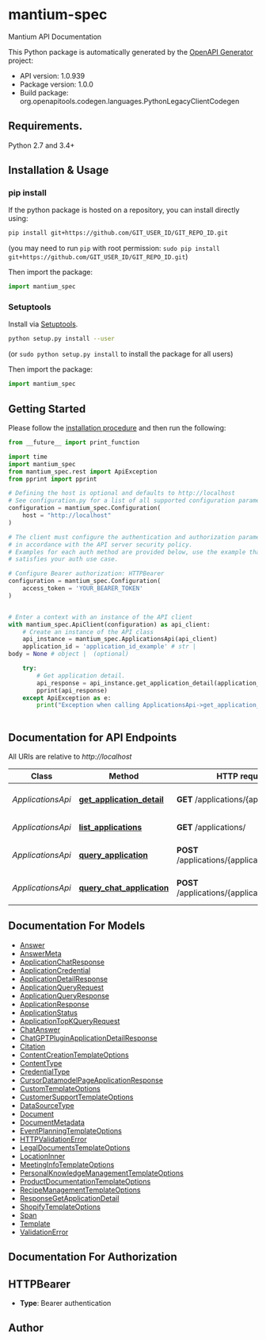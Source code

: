 # mantium-spec
Mantium API Documentation

This Python package is automatically generated by the [OpenAPI Generator](https://openapi-generator.tech) project:

- API version: 1.0.939
- Package version: 1.0.0
- Build package: org.openapitools.codegen.languages.PythonLegacyClientCodegen

## Requirements.

Python 2.7 and 3.4+

## Installation & Usage
### pip install

If the python package is hosted on a repository, you can install directly using:

```sh
pip install git+https://github.com/GIT_USER_ID/GIT_REPO_ID.git
```
(you may need to run `pip` with root permission: `sudo pip install git+https://github.com/GIT_USER_ID/GIT_REPO_ID.git`)

Then import the package:
```python
import mantium_spec
```

### Setuptools

Install via [Setuptools](http://pypi.python.org/pypi/setuptools).

```sh
python setup.py install --user
```
(or `sudo python setup.py install` to install the package for all users)

Then import the package:
```python
import mantium_spec
```

## Getting Started

Please follow the [installation procedure](#installation--usage) and then run the following:

```python
from __future__ import print_function

import time
import mantium_spec
from mantium_spec.rest import ApiException
from pprint import pprint

# Defining the host is optional and defaults to http://localhost
# See configuration.py for a list of all supported configuration parameters.
configuration = mantium_spec.Configuration(
    host = "http://localhost"
)

# The client must configure the authentication and authorization parameters
# in accordance with the API server security policy.
# Examples for each auth method are provided below, use the example that
# satisfies your auth use case.

# Configure Bearer authorization: HTTPBearer
configuration = mantium_spec.Configuration(
    access_token = 'YOUR_BEARER_TOKEN'
)


# Enter a context with an instance of the API client
with mantium_spec.ApiClient(configuration) as api_client:
    # Create an instance of the API class
    api_instance = mantium_spec.ApplicationsApi(api_client)
    application_id = 'application_id_example' # str | 
body = None # object |  (optional)

    try:
        # Get application detail.
        api_response = api_instance.get_application_detail(application_id, body=body)
        pprint(api_response)
    except ApiException as e:
        print("Exception when calling ApplicationsApi->get_application_detail: %s\n" % e)
    
```

## Documentation for API Endpoints

All URIs are relative to *http://localhost*

Class | Method | HTTP request | Description
------------ | ------------- | ------------- | -------------
*ApplicationsApi* | [**get_application_detail**](docs/ApplicationsApi.md#get_application_detail) | **GET** /applications/{application_id} | Get application detail.
*ApplicationsApi* | [**list_applications**](docs/ApplicationsApi.md#list_applications) | **GET** /applications/ | List applications.
*ApplicationsApi* | [**query_application**](docs/ApplicationsApi.md#query_application) | **POST** /applications/{application_id}/query | Interact with an application.
*ApplicationsApi* | [**query_chat_application**](docs/ApplicationsApi.md#query_chat_application) | **POST** /applications/{application_id}/chat | Interact with a chat application.


## Documentation For Models

 - [Answer](docs/Answer.md)
 - [AnswerMeta](docs/AnswerMeta.md)
 - [ApplicationChatResponse](docs/ApplicationChatResponse.md)
 - [ApplicationCredential](docs/ApplicationCredential.md)
 - [ApplicationDetailResponse](docs/ApplicationDetailResponse.md)
 - [ApplicationQueryRequest](docs/ApplicationQueryRequest.md)
 - [ApplicationQueryResponse](docs/ApplicationQueryResponse.md)
 - [ApplicationResponse](docs/ApplicationResponse.md)
 - [ApplicationStatus](docs/ApplicationStatus.md)
 - [ApplicationTopKQueryRequest](docs/ApplicationTopKQueryRequest.md)
 - [ChatAnswer](docs/ChatAnswer.md)
 - [ChatGPTPluginApplicationDetailResponse](docs/ChatGPTPluginApplicationDetailResponse.md)
 - [Citation](docs/Citation.md)
 - [ContentCreationTemplateOptions](docs/ContentCreationTemplateOptions.md)
 - [ContentType](docs/ContentType.md)
 - [CredentialType](docs/CredentialType.md)
 - [CursorDatamodelPageApplicationResponse](docs/CursorDatamodelPageApplicationResponse.md)
 - [CustomTemplateOptions](docs/CustomTemplateOptions.md)
 - [CustomerSupportTemplateOptions](docs/CustomerSupportTemplateOptions.md)
 - [DataSourceType](docs/DataSourceType.md)
 - [Document](docs/Document.md)
 - [DocumentMetadata](docs/DocumentMetadata.md)
 - [EventPlanningTemplateOptions](docs/EventPlanningTemplateOptions.md)
 - [HTTPValidationError](docs/HTTPValidationError.md)
 - [LegalDocumentsTemplateOptions](docs/LegalDocumentsTemplateOptions.md)
 - [LocationInner](docs/LocationInner.md)
 - [MeetingInfoTemplateOptions](docs/MeetingInfoTemplateOptions.md)
 - [PersonalKnowledgeManagementTemplateOptions](docs/PersonalKnowledgeManagementTemplateOptions.md)
 - [ProductDocumentationTemplateOptions](docs/ProductDocumentationTemplateOptions.md)
 - [RecipeManagementTemplateOptions](docs/RecipeManagementTemplateOptions.md)
 - [ResponseGetApplicationDetail](docs/ResponseGetApplicationDetail.md)
 - [ShopifyTemplateOptions](docs/ShopifyTemplateOptions.md)
 - [Span](docs/Span.md)
 - [Template](docs/Template.md)
 - [ValidationError](docs/ValidationError.md)


## Documentation For Authorization


## HTTPBearer

- **Type**: Bearer authentication


## Author




